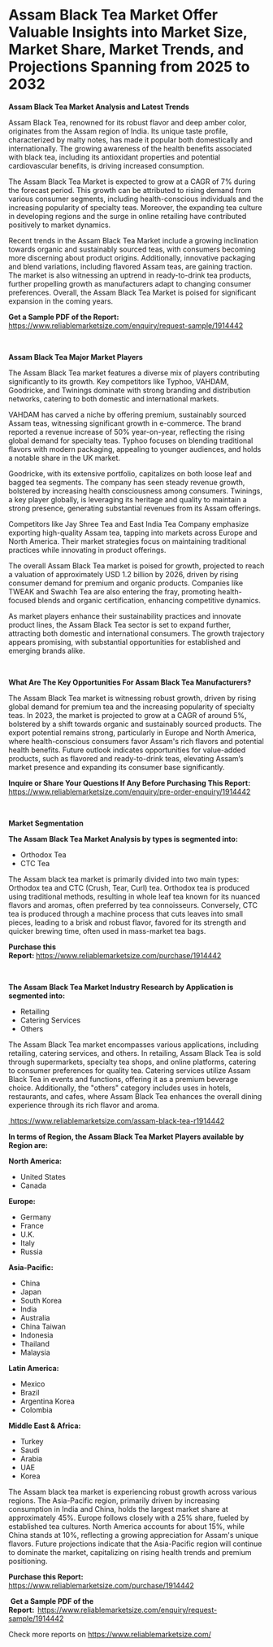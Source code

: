 <p><h1>Assam Black Tea Market Offer Valuable Insights into Market Size, Market Share, Market Trends, and Projections Spanning from 2025 to 2032</h1></p><p><strong>Assam Black Tea Market Analysis and Latest Trends</strong></p>
<p><p>Assam Black Tea, renowned for its robust flavor and deep amber color, originates from the Assam region of India. Its unique taste profile, characterized by malty notes, has made it popular both domestically and internationally. The growing awareness of the health benefits associated with black tea, including its antioxidant properties and potential cardiovascular benefits, is driving increased consumption.</p><p>The Assam Black Tea Market is expected to grow at a CAGR of 7% during the forecast period. This growth can be attributed to rising demand from various consumer segments, including health-conscious individuals and the increasing popularity of specialty teas. Moreover, the expanding tea culture in developing regions and the surge in online retailing have contributed positively to market dynamics.</p><p>Recent trends in the Assam Black Tea Market include a growing inclination towards organic and sustainably sourced teas, with consumers becoming more discerning about product origins. Additionally, innovative packaging and blend variations, including flavored Assam teas, are gaining traction. The market is also witnessing an uptrend in ready-to-drink tea products, further propelling growth as manufacturers adapt to changing consumer preferences. Overall, the Assam Black Tea Market is poised for significant expansion in the coming years.</p></p>
<p><strong>Get a Sample PDF of the Report:&nbsp;</strong> <a href="https://www.reliablemarketsize.com/enquiry/request-sample/1914442?utm_campaign=3527&utm_medium=2&utm_source=Github&utm_content=ia&utm_term=07042025&utm_id=assam-black-tea">https://www.reliablemarketsize.com/enquiry/request-sample/1914442</a></p>
<p>&nbsp;</p>
<p><strong>Assam Black Tea Major Market Players</strong></p>
<p><p>The Assam Black Tea market features a diverse mix of players contributing significantly to its growth. Key competitors like Typhoo, VAHDAM, Goodricke, and Twinings dominate with strong branding and distribution networks, catering to both domestic and international markets.</p><p>VAHDAM has carved a niche by offering premium, sustainably sourced Assam teas, witnessing significant growth in e-commerce. The brand reported a revenue increase of 50% year-on-year, reflecting the rising global demand for specialty teas. Typhoo focuses on blending traditional flavors with modern packaging, appealing to younger audiences, and holds a notable share in the UK market.</p><p>Goodricke, with its extensive portfolio, capitalizes on both loose leaf and bagged tea segments. The company has seen steady revenue growth, bolstered by increasing health consciousness among consumers. Twinings, a key player globally, is leveraging its heritage and quality to maintain a strong presence, generating substantial revenues from its Assam offerings.</p><p>Competitors like Jay Shree Tea and East India Tea Company emphasize exporting high-quality Assam tea, tapping into markets across Europe and North America. Their market strategies focus on maintaining traditional practices while innovating in product offerings.</p><p>The overall Assam Black Tea market is poised for growth, projected to reach a valuation of approximately USD 1.2 billion by 2026, driven by rising consumer demand for premium and organic products. Companies like TWEAK and Swachh Tea are also entering the fray, promoting health-focused blends and organic certification, enhancing competitive dynamics.</p><p>As market players enhance their sustainability practices and innovate product lines, the Assam Black Tea sector is set to expand further, attracting both domestic and international consumers. The growth trajectory appears promising, with substantial opportunities for established and emerging brands alike.</p></p>
<p>&nbsp;</p>
<p><strong>What Are The Key Opportunities For Assam Black Tea Manufacturers?</strong></p>
<p><p>The Assam Black Tea market is witnessing robust growth, driven by rising global demand for premium tea and the increasing popularity of specialty teas. In 2023, the market is projected to grow at a CAGR of around 5%, bolstered by a shift towards organic and sustainably sourced products. The export potential remains strong, particularly in Europe and North America, where health-conscious consumers favor Assam's rich flavors and potential health benefits. Future outlook indicates opportunities for value-added products, such as flavored and ready-to-drink teas, elevating Assam’s market presence and expanding its consumer base significantly.</p></p>
<p><strong>Inquire or Share Your Questions If Any Before Purchasing This Report:</strong> <a href="https://www.reliablemarketsize.com/enquiry/pre-order-enquiry/1914442?utm_campaign=3527&utm_medium=2&utm_source=Github&utm_content=ia&utm_term=07042025&utm_id=assam-black-tea">https://www.reliablemarketsize.com/enquiry/pre-order-enquiry/1914442</a></p>
<p>&nbsp;</p>
<p><strong>Market Segmentation</strong></p>
<p><strong>The Assam Black Tea Market Analysis by types is segmented into:</strong></p>
<p><ul><li>Orthodox Tea</li><li>CTC Tea</li></ul></p>
<p><p>The Assam black tea market is primarily divided into two main types: Orthodox tea and CTC (Crush, Tear, Curl) tea. Orthodox tea is produced using traditional methods, resulting in whole leaf tea known for its nuanced flavors and aromas, often preferred by tea connoisseurs. Conversely, CTC tea is produced through a machine process that cuts leaves into small pieces, leading to a brisk and robust flavor, favored for its strength and quicker brewing time, often used in mass-market tea bags.</p></p>
<p><strong>Purchase this Report:&nbsp;</strong><a href="https://www.reliablemarketsize.com/purchase/1914442?utm_campaign=3527&utm_medium=2&utm_source=Github&utm_content=ia&utm_term=07042025&utm_id=assam-black-tea">https://www.reliablemarketsize.com/purchase/1914442</a></p>
<p>&nbsp;</p>
<p><strong>The Assam Black Tea Market Industry Research by Application is segmented into:</strong></p>
<p><ul><li>Retailing</li><li>Catering Services</li><li>Others</li></ul></p>
<p><p>The Assam Black Tea market encompasses various applications, including retailing, catering services, and others. In retailing, Assam Black Tea is sold through supermarkets, specialty tea shops, and online platforms, catering to consumer preferences for quality tea. Catering services utilize Assam Black Tea in events and functions, offering it as a premium beverage choice. Additionally, the "others" category includes uses in hotels, restaurants, and cafes, where Assam Black Tea enhances the overall dining experience through its rich flavor and aroma.</p></p>
<p><a href="https://www.reliablemarketsize.com/assam-black-tea-r1914442?utm_campaign=3527&utm_medium=2&utm_source=Github&utm_content=ia&utm_term=07042025&utm_id=assam-black-tea">&nbsp;https://www.reliablemarketsize.com/assam-black-tea-r1914442</a></p>
<p><strong>In terms of Region, the Assam Black Tea Market Players available by Region are:</strong></p>
<p>
    <p> <strong> North America: </strong>
        <ul>
            <li>United States</li>
            <li>Canada</li>
        </ul>
        </p> 
    <p> <strong> Europe: </strong>
        <ul>
            <li>Germany</li>
            <li>France</li>
            <li>U.K.</li>
            <li>Italy</li>
            <li>Russia</li>
        </ul>
        </p> 
    <p> <strong> Asia-Pacific: </strong>
        <ul>
            <li>China</li>
            <li>Japan</li>
            <li>South Korea</li>
            <li>India</li>
            <li>Australia</li>
            <li>China Taiwan</li>
            <li>Indonesia</li>
            <li>Thailand</li>
            <li>Malaysia</li>
        </ul>
        </p> 
    <p> <strong> Latin America: </strong>
        <ul>
            <li>Mexico</li>
            <li>Brazil</li>
            <li>Argentina Korea</li>
            <li>Colombia</li>
        </ul>
        </p> 
    <p> <strong> Middle East & Africa: </strong>
        <ul>
            <li>Turkey</li>
            <li>Saudi</li>
            <li>Arabia</li>
            <li>UAE</li>
            <li>Korea</li>
        </ul>
    </p>
    </p>
<p><p>The Assam black tea market is experiencing robust growth across various regions. The Asia-Pacific region, primarily driven by increasing consumption in India and China, holds the largest market share at approximately 45%. Europe follows closely with a 25% share, fueled by established tea cultures. North America accounts for about 15%, while China stands at 10%, reflecting a growing appreciation for Assam's unique flavors. Future projections indicate that the Asia-Pacific region will continue to dominate the market, capitalizing on rising health trends and premium positioning.</p></p>
<p><strong>Purchase this Report: </strong><a href="https://www.reliablemarketsize.com/purchase/1914442?utm_campaign=3527&utm_medium=2&utm_source=Github&utm_content=ia&utm_term=07042025&utm_id=assam-black-tea">https://www.reliablemarketsize.com/purchase/1914442</a></p>
<p>&nbsp;<strong>Get a Sample PDF of the Report:&nbsp;&nbsp;</strong><a href="https://www.reliablemarketsize.com/enquiry/request-sample/1914442?utm_campaign=3527&utm_medium=2&utm_source=Github&utm_content=ia&utm_term=07042025&utm_id=assam-black-tea">https://www.reliablemarketsize.com/enquiry/request-sample/1914442</a></p>
<p><strong></strong></p>
<p>Check more reports on <a href="https://www.reliablemarketsize.com/?utm_campaign=3527&utm_medium=2&utm_source=Github&utm_content=ia&utm_term=07042025&utm_id=assam-black-tea">https://www.reliablemarketsize.com/</a></p>